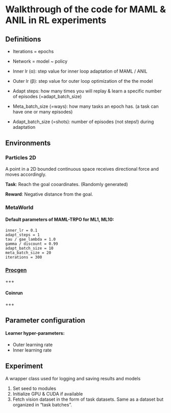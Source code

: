 # Walkthrough of the code for MAML & ANIL in RL experiments


## __Definitions__
- Iterations = epochs
- Network = model ~ policy
- Inner lr (α): step value for inner loop adaptation of MAML / ANIL
- Outer lr (β): step value for outer loop optimization of the the model

- Adapt steps: how many times you will replay & learn a specific number of episodes (=adapt_batch_size)

- Meta_batch_size (=ways): how many tasks an epoch has. (a task can have one or many episodes)

- Adapt_batch_size (=shots): number of episodes (not steps!) during adaptation

## __Environments__

### Particles 2D

A point in a 2D bounded continuous space receives directional force and moves accordingly.

**Task**:  Reach the goal cooardinates. (Randomly generated)
 
**Reward**:  Negative distance from the goal.


### MetaWorld

#### Default parameters of MAML-TRPO for ML1, ML10:

```
inner_lr = 0.1
adapt_steps = 1
tau / gae_lambda = 1.0
gamma / discount = 0.99
adapt_batch_size = 10
meta_batch_size = 20
iterations = 300
``` 

### [Procgen](https://openai.com/blog/procgen-benchmark/)

+++

#### Coinrun

+++

## __Parameter configuration__

#### Learner hyper-parameters:
- Outer learning rate
- Inner learning rate


## __Experiment__
A wrapper class used for logging and saving results and models


1. Set seed to modules
2. Initialize GPU & CUDA if available
3. Fetch vision dataset in the form of task datasets. Same as a dataset but organized in “task batches”.
